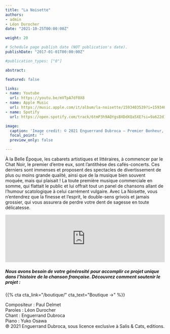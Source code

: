 ```yaml
---
title: "La Noisette"
authors:
- admin
- Léon Durocher
date: "2021-10-25T00:00:00Z"

weight: 20

# Schedule page publish date (NOT publication's date).
publishDate: "2017-01-01T00:00:00Z"

#publication_types: ["0"]

abstract: 

featured: false

links:
- name: Youtube
  url: https://youtu.be/mVTpA7df0X8
- name: Apple Music
  url: https://music.apple.com/it/album/la-noisette/1593403539?i=1593403546&l=en
- name: Spotify
  url: https://open.spotify.com/track/6tmP3h9AQYgsBXDdXQa5XE?si=9a622d14c35b4ad9

image:
  caption: 'Image credit: © 2021 Enguerrand Dubroca – Premier Bonheur, par Walery, éditions Bergeret / Collection Lequy http://fantaisiesbergeret.free.fr'
  focal_point: ""
  preview_only: false

---
```


À la Belle Époque, les cabarets artistiques et littéraires, à commencer par le Chat Noir, le premier d’entre eux, sont l’antithèse des cafés-concerts. Ces derniers sont immenses et proposent des spectacles de divertissement de plus ou moins grande qualité, ainsi que de la musique bien souvent moquée, mais qui plaisait ! La toute première musique commerciale en somme, qui flattait le public et lui offrait tout un panel de chansons allant de l’humour scatologique à celui carrément vulgaire. Avec La Noisette, vous n’entendrez que la finesse et l’esprit, le double-sens grivois et jamais grossier, qui vous assurera de perdre votre dent de sagesse en toute délicatesse.

<iframe allow="autoplay *; encrypted-media *;" frameborder="0" height="150" style="width:100%;max-width:720px;overflow:hidden;background:transparent;" sandbox="allow-forms allow-popups allow-same-origin allow-scripts allow-storage-access-by-user-activation allow-top-navigation-by-user-activation" src="https://embed.music.apple.com/it/album/la-noisette/1593403539?i=1593403546&l=en"></iframe>

##### Nous avons besoin de votre générosité pour accomplir ce projet unique dans l’histoire de la chanson française. Découvrez comment soutenir le projet :
{{% cta cta_link="/boutique/" cta_text="Boutique →" %}}

<p>Compositeur : Paul Delmet <br>
Paroles : Léon Durocher<br>
Chant : Enguerrand Dubroca<br>
Piano : Yuko Osawa<br>
℗ 2021 Enguerrand Dubroca, sous licence exclusive à Salis & Cats, editions.</p>


